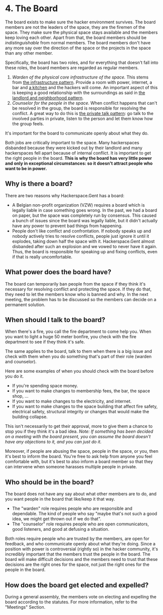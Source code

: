 # 4. The Board

The board exists to make sure the hacker environment survives. The board members are not the leaders of the space, they are the firemen of the space. They make sure the physical space stays available and the members keep loving each other. Apart from that, the board members should be *indistinguishable* from normal members. The board members don't have any more say over the direction of the space or the projects in the space than any other member.

Specifically, the board has two roles, and for everything that doesn't fall into these roles, the board members are regarded as regular members.

1. *Warden of the physical core infrastructure of the space.* This stems from [the infrastructure pattern](https://wiki.hackerspaces.org/The_Infrastructure_Pattern). Provide a room with power, internet, a bar and [a kitchen](https://wiki.hackerspaces.org/The_Kitchen_Pattern) and the hackers will come. An important aspect of this is keeping a good relationship with the surroundings as said in [the landlord and neighborhood pattern](https://wiki.hackerspaces.org/The_Landlord_and_Neighbourhood_Pattern).
2. *Counselor for the people in the space.* When conflict happens that can't be resolved in the group, the board is responsible for resolving the conflict. A great way to do this is [the private talk pattern](https://wiki.hackerspaces.org/The_Private_Talk_Pattern): go talk to the involved parties in private, listen to the person and let them know how the group feels.

It's important for the board to communicate openly about what they do.

Both jobs are critically important to the space. Many hackerspaces disbanded because they were kicked out by their landlord and many hackerspaces fell apart because of internal conflict. It is important to get the right people in the board. **This is why the board has very little power and only in exceptional circumstances: so it doesn't attract people who want to be in power.**

## Why is there a board?

There are two reasons why Hackerspace.Gent has a board:

- A Belgian non-profit organization (VZW) requires a board which is legally liable in case something goes wrong. In the past, we had a board on paper, but the space was completely run by consensus. This caused a bunch of issues since the board was legally liable, but it didn't actually have any power to prevent bad things from happening.
- People don't like conflict and confrontation. If nobody speaks up and nobody actively tries to resolve conflicts, people just ignore it until it explodes, taking down half the space with it. Hackerspace.Gent almost disbanded after such an explosion and we vowed to never have it again. Thus, the board is responsible for speaking up and fixing conflicts, even if that is really uncomfortable.

## What power does the board have?

The board can temporarily ban people from the space if they think it's necessary for resolving conflict and protecting the space. If they do that, they need to let the members know who is banned and why. In the next meeting, the problem has to be discussed so the members can decide on a permanent solution.

## When should I talk to the board?

When there's a fire, you call the fire department to come help you. When you want to light a huge 50 meter bonfire, you check with the fire department to see if they think it's safe.

The same applies to the board, talk to them when there is a big issue and check with them when you do something that's part of their role (warden and counselor).

Here are some examples of when you should check with the board before you do it.

- If you're spending space money.
- If you want to make changes to membership fees, the bar, the space shop, ...
- If you want to make changes to the electricity, and internet.
- If you want to make changes to the space building that affect fire safety, electrical safety, structural integrity or changes that would make the building collapse.

This isn't necessarily to get their approval, more to give them a chance to stop you if they think it's a bad idea. *Note: If something has been decided on a meeting with the board present, you can assume the board doesn't have any objections to it, and you can just do it.*

Moreover, if people are abusing the space, people in the space, or you, then it's best to inform the board. You're free to ask help from anyone you feel comfortable with, but it's best to also inform a board member so that they can intervene when someone harasses multiple people in private.

## Who should be in the board?

The board does not have any say about what other members are to do, and you want people in the board that like/keep it that way.

- The "warden" role requires people who are responsible and dependable. The kind of people who say "maybe that's not such a good idea, we might get thrown out if we do that".
- The "counselor" role requires people who are open communicators, good listeners, and good at defusing a situation.

Both roles require people who are trusted by the members, are open for feedback, and who communicate openly about what they're doing. Since a position with power is controversial (rightly so) in the hacker community, it's incredibly important that the members trust the people in the board. The board will make difficult decisions and the members need to trust that these decisions are the right ones for the space, not just the right ones for the people in the board.

## How does the board get elected and expelled?

During a general assembly, the members vote on electing and expelling the board according to the statutes. For more information, refer to the "Meetings" Section.
